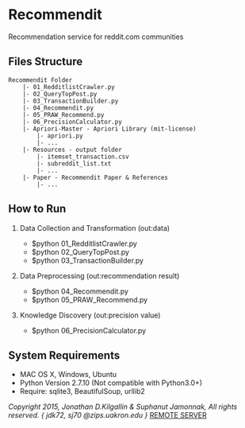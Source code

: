 # Recommendit
Recommendation service for reddit.com communities

## Files Structure 

	Recommendit Folder 	
		|- 01_RedditlistCrawler.py
		|- 02_QueryTopPost.py
		|- 03_TransactionBuilder.py
		|- 04_Recommendit.py
		|- 05_PRAW_Recommend.py
		|- 06_PrecisionCalculator.py
		|- Apriori-Master - Apriori Library (mit-license)
			|- apriori.py
			|- ...
		|- Resources - output folder
			|- itemset_transaction.csv  
			|- subreddit_list.txt
			|- ...
		|- Paper - Recommendit Paper & References 
			|- ...

## How to Run
1. Data Collection and Transformation (out:data)
	- $python 01_RedditlistCrawler.py
	- $python 02_QueryTopPost.py
	- $python 03_TransactionBuilder.py

2. Data Preprocessing (out:recommendation result)
	- $python 04_Recommendit.py
	- $python 05_PRAW_Recommend.py

3. Knowledge Discovery (out:precision value)
	- $python 06_PrecisionCalculator.py

## System Requirements
- MAC OS X, Windows, Ubuntu
- Python Version 2.7.10 (Not compatible with Python3.0+)
- Require: sqlite3, BeautifulSoup, urllib2

*Copyright 2015, Jonathan D.Kilgallin & Suphanut Jamonnak, All rights reserved. { jdk72, sj70 @zips.uakron.edu }*
[REMOTE SERVER](http://kilgallin.com/)
